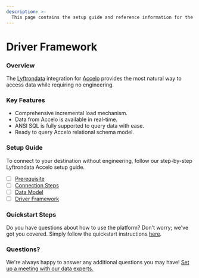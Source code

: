 ```yaml
---
description: >-
  This page contains the setup guide and reference information for the Accelo source connector.
---
```


# Driver Framework

### Overview

The [Lyftrondata](https://www.lyftrondata.com/) integration for [Accelo](None) provides the most natural way to access data while requiring no engineering.

### Key Features

* Comprehensive incremental load mechanism.
* Data from Accelo is available in real-time.&#x20;
* ANSI SQL is fully supported to query data with ease.
* Ready to query Accelo relational schema model.

### Setup Guide

To connect to your destination without engineering, follow our step-by-step Lyftrondata Accelo setup guide.

* [ ] [Prerequisite](../prerequisite.md)
* [ ] [Connection Steps](../connection-steps.md)
* [ ] [Data Model](../data-model/erd.md)
* [ ] [Driver Framework](../driver-framework/)

### Quickstart Steps

Do you have questions about how to use the platform? Don't worry; we've got you covered. Simply follow the quickstart instructions [here](../driver-framework/README.md).

### Questions? <a href="#questions" id="questions"></a>

We're always happy to answer any additional questions you may have! [Set up a meeting with our data experts.](https://www.lyftrondata.com/book-a-meeting/)


